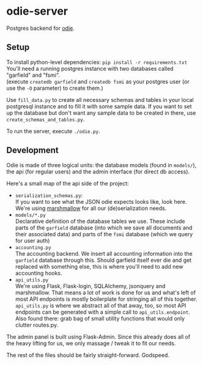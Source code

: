 # odie-server #

Postgres backend for [odie](https://github.com/fsmi/odie-client).

## Setup ##

To install python-level dependencies: `pip install -r requirements.txt`  
You'll need a running postgres instance with two databases called "garfield" and "fsmi".  
(execute `createdb garfield` and `createdb fsmi` as your postgres user (or use the `-O` parameter) to create them.)

Use `fill_data.py` to create all necessary schemas and tables in your local postgresql instance and to fill it with some sample data.
If you want to set up the database but don't want any sample data to be created in there, use `create_schemas_and_tables.py`.

To run the server, execute `./odie.py`.

## Development ##

Odie is made of three logical units: the database models (found in `models/`), the api (for regular users) and the admin interface (for direct db access).

Here's a small map of the api side of the project:
* `serialization_schemas.py`:  
  If you want to see what the JSON odie expects looks like, look here. We're using [marshmallow](marshmallow.readthedocs.org) for all our (de)serialization needs.
* `models/*.py`  
  Declarative definition of the database tables we use. These include parts of the `garfield` database (into which we save all documents and their associated data) and parts of the `fsmi` database (which we query for user auth)
* `accounting.py`  
  The accounting backend. We insert all accounting information into the `garfield` database through this. Should garfield itself ever die and get replaced with something else, this is where you'll need to add new accounting hooks.
* `api_utils.py`  
  We're using Flask, Flask-login, SQLAlchemy, jsonquery and marshmallow. That means a lot of work is done for us and what's left of most API endpoints is mostly boilerplate for stringing all of this together. `api_utils.py` is where we abstract all of that away, too, so most API endpoints can be generated with a simple call to `api_utils.endpoint`. Also found there: grab bag of small utility functions that would only clutter routes.py.

The admin panel is built using Flask-Admin. Since this already does all of the heavy lifting for us, we only massage / tweak it to fit our needs.

The rest of the files should be fairly straight-forward. Godspeed.
